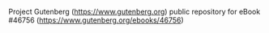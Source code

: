 Project Gutenberg (https://www.gutenberg.org) public repository for eBook #46756 (https://www.gutenberg.org/ebooks/46756)
